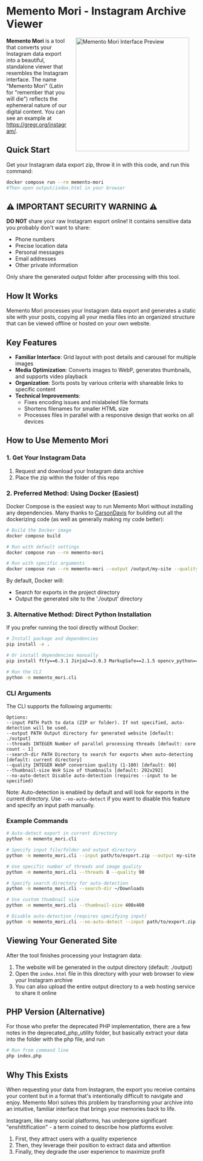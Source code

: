 # Memento Mori - Instagram Archive Viewer

<img align="right" width="300" hspace="20" src="preview.gif" alt="Memento Mori Interface Preview">

**Memento Mori** is a tool that converts your Instagram data export into a beautiful, standalone viewer that resembles the Instagram interface. The name "Memento Mori" (Latin for "remember that you will die") reflects the ephemeral nature of our digital content. You can see an example at https://gregr.org/instagram/.

## Quick Start
Get your Instagram data export zip, throw it in with this code, and run this command:
```bash
docker compose run --rm memento-mori
#Then open output/index.html in your browser
```



## ⚠️ IMPORTANT SECURITY WARNING ⚠️

**DO NOT** share your raw Instagram export online! It contains sensitive data you probably don't want to share:

- Phone numbers
- Precise location data
- Personal messages
- Email addresses
- Other private information

Only share the generated output folder after processing with this tool.

## How It Works
Memento Mori processes your Instagram data export and generates a static site with your posts, copying all your media files into an organized structure that can be viewed offline or hosted on your own website.

## Key Features
- **Familiar Interface**: Grid layout with post details and carousel for multiple images
- **Media Optimization**: Converts images to WebP, generates thumbnails, and supports video playback
- **Organization**: Sorts posts by various criteria with shareable links to specific content
- **Technical Improvements**:
  - Fixes encoding issues and mislabeled file formats
  - Shortens filenames for smaller HTML size
  - Processes files in parallel with a responsive design that works on all devices

## How to Use Memento Mori

### 1. Get Your Instagram Data
1. Request and download your Instagram data archive
2. Place the zip within the folder of this repo

### 2. Preferred Method: Using Docker (Easiest)
Docker Compose is the easiest way to run Memento Mori without installing any dependencies. Many thanks to [CarsonDavis](https://github.com/CarsonDavis) for building out all the dockerizing code (as well as generally making my code better):
```bash
# Build the Docker image
docker compose build

# Run with default settings
docker compose run --rm memento-mori

# Run with specific arguments
docker compose run --rm memento-mori --output /output/my-site --quality 90
```

By default, Docker will:
- Search for exports in the project directory
- Output the generated site to the './output' directory

### 3. Alternative Method: Direct Python Installation
If you prefer running the tool directly without Docker:
```bash
# Install package and dependencies
pip install -e .

# Or install dependencies manually
pip install ftfy==6.3.1 Jinja2==3.0.3 MarkupSafe==2.1.5 opencv_python==4.10.0.84 Pillow==11.1.0 tqdm==4.67.1 python_magic==0.4.27

# Run the CLI
python -m memento_mori.cli
```

### CLI Arguments
The CLI supports the following arguments:
```
Options:
--input PATH Path to data (ZIP or folder). If not specified, auto-detection will be used.
--output PATH Output directory for generated website [default: ./output]
--threads INTEGER Number of parallel processing threads [default: core count - 1]
--search-dir PATH Directory to search for exports when auto-detecting [default: current directory]
--quality INTEGER WebP conversion quality (1-100) [default: 80]
--thumbnail-size WxH Size of thumbnails [default: 292x292]
--no-auto-detect Disable auto-detection (requires --input to be specified)
```

Note: Auto-detection is enabled by default and will look for exports in the current directory. Use `--no-auto-detect` if you want to disable this feature and specify an input path manually.

### Example Commands
```bash
# Auto-detect export in current directory
python -m memento_mori.cli

# Specify input file/folder and output directory
python -m memento_mori.cli --input path/to/export.zip --output my-site

# Use specific number of threads and image quality
python -m memento_mori.cli --threads 8 --quality 90

# Specify search directory for auto-detection
python -m memento_mori.cli --search-dir ~/Downloads

# Use custom thumbnail size
python -m memento_mori.cli --thumbnail-size 400x400

# Disable auto-detection (requires specifying input)
python -m memento_mori.cli --no-auto-detect --input path/to/export.zip

```

## Viewing Your Generated Site
After the tool finishes processing your Instagram data:
1. The website will be generated in the output directory (default: ./output)
2. Open the `index.html` file in this directory with your web browser to view your Instagram archive
3. You can also upload the entire output directory to a web hosting service to share it online

## PHP Version (Alternative)
For those who prefer the deprecated PHP implementation, there are a few notes in the deprecated_php_utility folder, but basically extract your data into the folder with the php file, and run
```bash
# Run from command line
php index.php
```

## Why This Exists
When requesting your data from Instagram, the export you receive contains your content but in a format that's intentionally difficult to navigate and enjoy. Memento Mori solves this problem by transforming your archive into an intuitive, familiar interface that brings your memories back to life.

Instagram, like many social platforms, has undergone significant "enshittification" - a term coined to describe how platforms evolve:

1. First, they attract users with a quality experience
2. Then, they leverage their position to extract data and attention
3. Finally, they degrade the user experience to maximize profit
